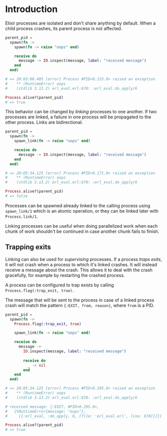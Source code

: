 # Introduction

Elixir processes are isolated and don't share anything by default. When a child process crashes, its parent process is not affected.

```elixir
parent_pid =
  spawn(fn ->
    spawn(fn -> raise "oops" end)

    receive do
      message -> IO.inspect(message, label: "received message")
    end
  end)

# => 20:03:08.405 [error] Process #PID<0.153.0> raised an exception
#    ** (RuntimeError) oops
#    (stdlib 3.13.2) erl_eval.erl:678: :erl_eval.do_apply/6

Process.alive?(parent_pid)
# => true
```

This behavior can be changed by _linking_ processes to one another. If two processes are linked, a failure in one process will be propagated to the other process. Links are bidirectional.

```elixir
parent_pid =
  spawn(fn ->
    spawn_link(fn -> raise "oops" end)

    receive do
      message -> IO.inspect(message, label: "received message")
    end
  end)

# => 20:05:34.125 [error] Process #PID<0.171.0> raised an exception
#    ** (RuntimeError) oops
#    (stdlib 3.13.2) erl_eval.erl:678: :erl_eval.do_apply/6

Process.alive?(parent_pid)
# => false
```

Processes can be spawned already linked to the calling process using `spawn_link/1` which is an atomic operation, or they can be linked later with `Process.link/1`.

Linking processes can be useful when doing parallelized work when each chunk of work shouldn't be continued in case another chunk fails to finish.

## Trapping exits

Linking can also be used for _supervising_ processes. If a process _traps exits_, it will not crash when a process to which it's linked crashes. It will instead receive a message about the crash. This allows it to deal with the crash gracefully, for example by restarting the crashed process.

A process can be configured to trap exists by calling `Process.flag(:trap_exit, true)`.

The message that will be sent to the process in case of a linked process crash will match the pattern `{:EXIT, from, reason}`, where `from` is a PID.

```elixir
parent_pid =
  spawn(fn ->
    Process.flag(:trap_exit, true)

    spawn_link(fn -> raise "oops" end)

    receive do
      message ->
        IO.inspect(message, label: "received message")
        
        receive do
          _ -> nil
        end
    end
  end)

# => 20:05:34.125 [error] Process #PID<0.295.0> raised an exception
#    ** (RuntimeError) oops
#    (stdlib 3.13.2) erl_eval.erl:678: :erl_eval.do_apply/6

# received message: {:EXIT, #PID<0.295.0>,
#   {%RuntimeError{message: "oops"},
#     [{:erl_eval, :do_apply, 6, [file: 'erl_eval.erl', line: 678]}]}}

Process.alive?(parent_pid)
# => true
```

